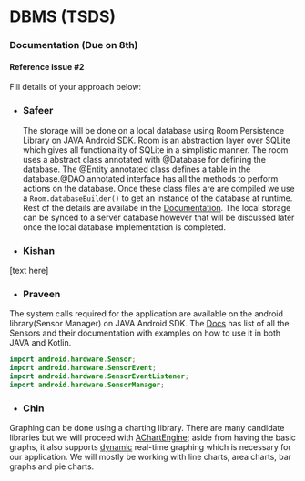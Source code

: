 # DBMS (TSDS)

### Documentation (Due on 8th)
#### Reference issue #2
Fill details of your approach below:

- ### Safeer

  The storage will be done on a local database using Room Persistence Library on JAVA Android SDK. Room is an abstraction layer over SQLite which gives all functionality of SQLite in a simplistic manner. The room uses a abstract class annotated with @Database for defining the database. The @Entity annotated class defines a table in the database.@DAO annotated interface has all the methods to perform actions on the database. Once these class files are are compiled we use a ```Room.databaseBuilder()``` to get an instance of the database at runtime. Rest of the details are availabe in the [Documentation](https://developer.android.com/training/data-storage/room). The local storage can be synced to a server database however that will be discussed later once the local database implementation is completed.

- ### Kishan
[text here]

- ### Praveen
The system calls required for the application are available on the android library(Sensor Manager) on JAVA Android SDK.
The [Docs](https://developer.android.com/guide/topics/sensors/sensors_overview) has list of all the Sensors and their documentation with examples on how to use it in both JAVA and Kotlin.
``` java
import android.hardware.Sensor;
import android.hardware.SensorEvent;
import android.hardware.SensorEventListener;
import android.hardware.SensorManager;
```

- ### Chin
Graphing can be done using a charting library. There are many candidate libraries but we will proceed with [AChartEngine](https://github.com/ddanny/achartengine); aside from having the basic graphs, it also supports [dynamic](http://wptrafficanalyzer.in/blog/android-dynamic-chart-using-achartengine/) real-time graphing which is necessary for our application. We will mostly be working with line charts, area charts, bar graphs and pie charts.  
